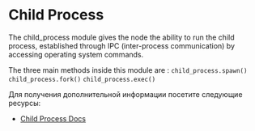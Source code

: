 # Child Process

The child_process module gives the node the ability to run the child process, established through IPC (inter-process communication) by accessing operating system commands.

The three main methods inside this module are :
`child_process.spawn()`
`child_process.fork()`
`child_process.exec()`

Для получения дополнительной информации посетите следующие ресурсы:

- [Child Process Docs](https://nodejs.org/api/child_process.html#child-process)
